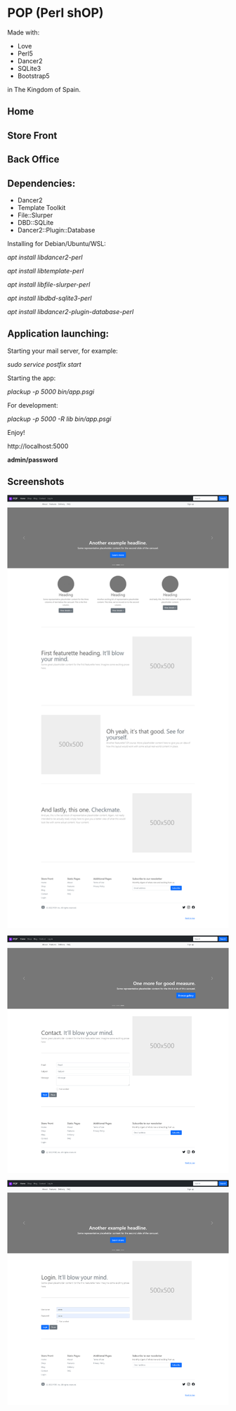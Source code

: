 # POP (Perl shOP)

Made with:

* Love
* Perl5
* Dancer2
* SQLite3
* Bootstrap5

in The Kingdom of Spain.

## Home

## Store Front

## Back Office

## Dependencies:

* Dancer2
* Template Toolkit
* File::Slurper
* DBD::SQLite
* Dancer2::Plugin::Database

Installing for Debian/Ubuntu/WSL:

*apt install libdancer2-perl*

*apt install libtemplate-perl*

*apt install libfile-slurper-perl*

*apt install libdbd-sqlite3-perl*

*apt install libdancer2-plugin-database-perl*

## Application launching:

Starting your mail server, for example:

*sudo service postfix start*

Starting the app:

*plackup -p 5000 bin/app.psgi*

For development:

*plackup -p 5000 -R lib bin/app.psgi*

Enjoy!

http://localhost:5000

**admin/password**

## Screenshots

![Home](screenshots/home.png "Home")

![Contact](screenshots/contact.png "Contact")

![Login](screenshots/login.png "Login")
